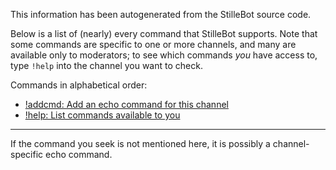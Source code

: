 This information has been autogenerated from the StilleBot source code.

Below is a list of (nearly) every command that StilleBot supports. Note that
some commands are specific to one or more channels, and many are available only
to moderators; to see which commands *you* have access to, type `!help` into
the channel you want to check.

Commands in alphabetical order:

* [!addcmd: Add an echo command for this channel](addcmd)
* [!help: List commands available to you](help)

---

If the command you seek is not mentioned here, it is possibly a channel-specific
echo command.
